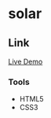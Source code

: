 
<h1>solar</h1>

<h2>Link</h2>
<a href="https://ahmedmabrouk84.github.io/solar/" > Live Demo </a>


<h3>Tools</h3>
 <ul>
   <li>HTML5</li>
   <li>CSS3</li>
 </ul>
